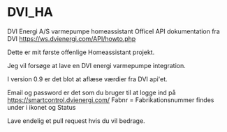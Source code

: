 # DVI_HA
DVI Energi A/S varmepumpe homeassistant
Officel API dokumentation fra DVI
https://ws.dvienergi.com/API/howto.php

Dette er mit første offenlige Homeassistant projekt.

Jeg vil forsøge at lave en DVI energi varmepumpe integration.

I version 0.9 er det blot at aflæse værdier fra DVI api'et.

Email og password er det som du bruger til at logge ind på https://smartcontrol.dvienergi.com/
Fabnr = Fabrikationsnummer findes under i ikonet og Status

Lave endelig et pull request hvis du vil bedrage.
